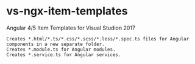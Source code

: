 # vs-ngx-item-templates
Angular 4/5 Item Templates for Visual Studion 2017

    Creates *.html/*.ts/*.css/*.scss/*.less/*.spec.ts files for Angular components in a new separate folder.
    Creates *.module.ts for Angular modules.
    Creates *.service.ts for Angular services.